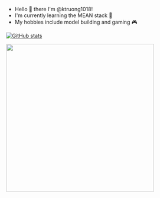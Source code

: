 * Hello 👋 there I'm @ktruong1018!
* I'm currently learning the MEAN stack 🥽
* My hobbies include model building and gaming 🎮


[![GitHub stats](https://github-readme-stats.vercel.app/api?username=ktruong1018&show_icons=true&theme=dark)](https://github.com/anuraghazra/github-readme-stats)

<img src="https://github-readme-stats.vercel.app/api?username=ktruong1018&show_icons=true&theme=dark" width="400">
